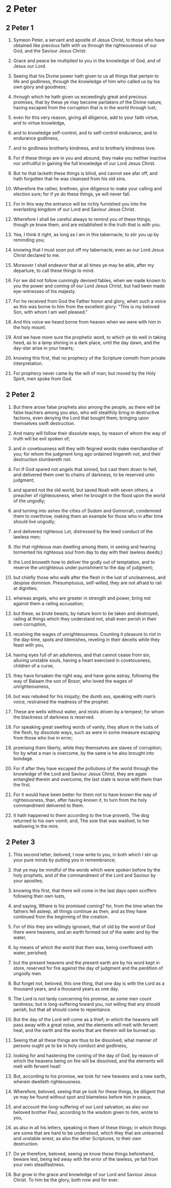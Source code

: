 # 2 Peter

## 2 Peter 1

1. Symeon Peter, a servant and apostle of Jesus Christ, to those who have obtained like precious faith with us through the righteousness of our God, and the Saviour Jesus Christ:

2. Grace and peace be multiplied to you in the knowledge of God, and of Jesus our Lord.

3. Seeing that his Divine power hath given to us all things that pertain to life and godliness, through the knowledge of him who called us by his own glory and goodness;

4. through which he hath given us exceedingly great and precious promises, that by these ye may become partakers of the Divine nature, having escaped from the corruption that is in the world through lust;

5. even for this very reason, giving all diligence, add to your faith virtue, and to virtue knowledge,

6. and to knowledge self-control, and to self-control endurance, and to endurance godliness,

7. and to godliness brotherly kindness, and to brotherly kindness love.

8. For if these things are in you and abound, they make you neither inactive nor unfruitful in gaining the full knowledge of our Lord Jesus Christ.

9. But he that lacketh these things is blind, and cannot see afar off, and hath forgotten that he was cleansed from his old sins.

10. Wherefore the rather, brethren, give diligence to make your calling and election sure; for if ye do these things, ye will never fall.

11. For in this way the entrance will be richly furnished you into the everlasting kingdom of our Lord and Saviour Jesus Christ.

12. Wherefore I shall be careful always to remind you of these things, though ye know them, and are established in the truth that is with you.

13. Yea, I think it right, as long as I am in this tabernacle, to stir you up by reminding you;

14. knowing that I must soon put off my tabernacle, even as our Lord Jesus Christ declared to me.

15. Moreover I shall endeavor that at all times ye may be able, after my departure, to call these things to mind.

16. For we did not follow cunningly devised fables, when we made known to you the power and coming of our Lord Jesus Christ, but had been made eye-witnesses of his majesty.

17. For he received from God the Father honor and glory, when such a voice as this was borne to him from the excellent glory: "This is my beloved Son, with whom I am well pleased."

18. And this voice we heard borne from heaven when we were with him in the holy mount.

19. And we have more sure the prophetic word, to which ye do well in taking heed, as to a lamp shining in a dark place, until the day dawn, and the day-star arise in your hearts;

20. knowing this first, that no prophecy of the Scripture cometh from private interpretation.

21. For prophecy never came by the will of man; but moved by the Holy Spirit, men spoke from God.

## 2 Peter 2

1. But there arose false prophets also among the people, as there will be false teachers among you also, who will stealthily bring in destructive factions, even denying the Lord that bought them; bringing upon themselves swift destruction.

2. And many will follow their dissolute ways, by reason of whom the way of truth will be evil spoken of;

3. and in covetousness will they with feigned words make merchandise of you; for whom the judgment long ago ordained lingereth not, and their destruction slumbereth not.

4. For if God spared not angels that sinned, but cast them down to hell, and delivered them over to chains of darkness, to be reserved unto judgment;

5. and spared not the old world, but saved Noah with seven others, a preacher of righteousness, when he brought in the flood upon the world of the ungodly;

6. and turning into ashes the cities of Sodom and Gomorrah, condemned them to overthrow, making them an example for those who in after time should live ungodly;

7. and delivered righteous Lot, distressed by the lewd conduct of the lawless men;

8. (for that righteous man dwelling among them, in seeing and hearing tormented his righteous soul from day to day with their lawless deeds;)

9. the Lord knoweth how to deliver the godly out of temptation, and to reserve the unrighteous under punishment to the day of judgment;

10. but chiefly those who walk after the flesh in the lust of uncleanness, and despise dominion. Presumptuous, self-willed, they are not afraid to rail at dignities;

11. whereas angels, who are greater in strength and power, bring not against them a railing accusation;

12. but these, as brute beasts, by nature born to be taken and destroyed, railing at things which they understand not, shall even perish in their own corruption,

13. receiving the wages of unrighteousness. Counting it pleasure to riot in the day-time, spots and blemishes, reveling in their deceits while they feast with you,

14. having eyes full of an adulteress, and that cannot cease from sin, alluring unstable souls, having a heart exercised in covetousness, children of a curse,

15. they have forsaken the right way, and have gone astray, following the way of Balaam the son of Bosor, who loved the wages of unrighteousness,

16. but was rebuked for his iniquity; the dumb ass, speaking with man’s voice, restrained the madness of the prophet.

17. These are wells without water, and mists driven by a tempest; for whom the blackness of darkness is reserved.

18. For speaking great swelling words of vanity, they allure in the lusts of the flesh, by dissolute ways, such as were in some measure escaping from those who live in error;

19. promising them liberty, while they themselves are slaves of corruption; for by what a man is overcome, by the same is he also brought into bondage.

20. For if after they have escaped the pollutions of the world through the knowledge of the Lord and Saviour Jesus Christ, they are again entangled therein and overcome, the last state is worse with them than the first.

21. For it would have been better for them not to have known the way of righteousness, than, after having known it, to turn from the holy commandment delivered to them.

22. It hath happened to them according to the true proverb, The dog returned to his own vomit; and, The sow that was washed, to her wallowing in the mire.

## 2 Peter 3

1. This second letter, beloved, I now write to you, in both which I stir up your pure minds by putting you in remembrance;

2. that ye may be mindful of the words which were spoken before by the holy prophets, and of the commandment of the Lord and Saviour by your apostles;

3. knowing this first, that there will come in the last days open scoffers following their own lusts,

4. and saying, Where is his promised coming? for, from the time when the fathers fell asleep, all things continue as then, and as they have continued from the beginning of the creation.

5. For of this they are willingly ignorant, that of old by the word of God there were heavens, and an earth formed out of the water and by the water,

6. by means of which the world that then was, being overflowed with water, perished;

7. but the present heavens and the present earth are by his word kept in store, reserved for fire against the day of judgment and the perdition of ungodly men.

8. But forget not, beloved, this one thing, that one day is with the Lord as a thousand years, and a thousand years as one day.

9. The Lord is not tardy concerning his promise, as some men count tardiness; but is long-suffering toward you, not willing that any should perish, but that all should come to repentance.

10. But the day of the Lord will come as a thief; in which the heavens will pass away with a great noise, and the elements will melt with fervent heat, and the earth and the works that are therein will be burned up.

11. Seeing that all these things are thus to be dissolved, what manner of persons ought ye to be in holy conduct and godliness,

12. looking for and hastening the coming of the day of God, by reason of which the heavens being on fire will be dissolved, and the elements will melt with fervent heat!

13. But, according to his promise, we look for new heavens and a new earth, wherein dwelleth righteousness.

14. Wherefore, beloved, seeing that ye look for these things, be diligent that ye may be found without spot and blameless before him in peace,

15. and account the long-suffering of our Lord salvation; as also our beloved brother Paul, according to the wisdom given to him, wrote to you,

16. as also in all his letters, speaking in them of these things; in which things are some that are hard to be understood, which they that are unlearned and unstable wrest, as also the other Scriptures, to their own destruction.

17. Do ye therefore, beloved, seeing ye know these things beforehand, beware lest, being led away with the error of the lawless, ye fall from your own steadfastness.

18. But grow in the grace and knowledge of our Lord and Saviour Jesus Christ. To him be the glory, both now and for ever.